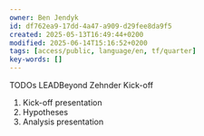```yaml
---
owner: Ben Jendyk
id: df762ea9-17dd-4a47-a909-d29fee8da9f5
created: 2025-05-13T16:49:44+0200
modified: 2025-06-14T15:16:52+0200
tags: [access/public, language/en, tf/quarter]
key-words: []
---
```


TODOs LEADBeyond Zehnder Kick-off

1. Kick-off presentation
2. Hypotheses
3. Analysis presentation